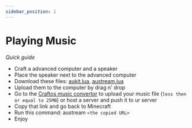 ```yaml
---
sidebar_position: 1
---
```


# Playing Music

_Quick guide_
-   Craft a advanced computer and a speaker
-   Place the speaker next to the advanced computer
-   Download these files:
    [aukit.lua](https://raw.githubusercontent.com/MCJack123/AUKit/master/aukit.lua),
    [austream.lua](https://raw.githubusercontent.com/MCJack123/AUKit/master/austream.lua)
-   Upload them to the computer by drag n' drop
-   Go to the [Craftos music convertor](https://remote.craftos-pc.cc/music/) to upload your music file
    (`less then or equal to 25MB`) or host a server and push it to ur server
-   Copy that link and go back to Minecraft
-   Run this command: austream `<the copied URL>`
-   Enjoy

